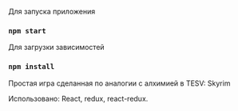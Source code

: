 
Для  запуска приложения 
### `npm start`

Для загрузки зависимостей 
### `npm install`


Простая игра сделанная по аналогии с алхимией в TESV: Skyrim

Использовано:
React, redux, react-redux.     
